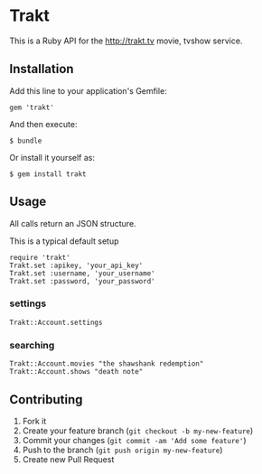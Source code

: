 # Trakt

This is a Ruby API for the http://trakt.tv movie, tvshow service.

## Installation

Add this line to your application's Gemfile:

    gem 'trakt'

And then execute:

    $ bundle

Or install it yourself as:

    $ gem install trakt

## Usage

All calls return an JSON structure.

This is a typical default setup

    require 'trakt'
    Trakt.set :apikey, 'your_api_key'
    Trakt.set :username, 'your_username'
    Trakt.set :password, 'your_password'


### settings

    Trakt::Account.settings

### searching

    Trakt::Account.movies "the shawshank redemption"
    Trakt::Account.shows "death note"

## Contributing

1. Fork it
2. Create your feature branch (`git checkout -b my-new-feature`)
3. Commit your changes (`git commit -am 'Add some feature'`)
4. Push to the branch (`git push origin my-new-feature`)
5. Create new Pull Request
